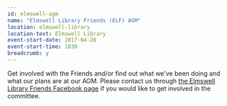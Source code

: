 ```yaml
---
id: elmswell-agm
name: "Elmswell Library Friends (ELF) AGM"
location: elmswell-library
location-text: Elmswell Library
event-start-date: 2017-04-26
event-start-time: 1830
breadcrumb: y
---
```


Get involved with the Friends and/or find out what we've been doing and what our plans are at our AGM. Please contact us through [the Elmswell Library Friends Facebook page](https://www.facebook.com/Elmswell-Library-Friends-ELF-653230698059103/?hc_ref=PAGES_TIMELINE&fref=nf) if you would like to get involved in the committee.
